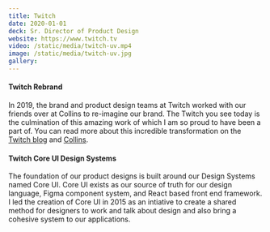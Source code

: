 ```yaml
---
title: Twitch
date: 2020-01-01
deck: Sr. Director of Product Design
website: https://www.twitch.tv
video: /static/media/twitch-uv.mp4
image: /static/media/twitch-uv.jpg
gallery:
---
```


#### Twitch Rebrand
In 2019, the brand and product design teams at Twitch worked with our friends over at Collins to re-imagine our brand. The Twitch you see today is the culmination of this amazing work of which I am so proud to have been a part of. You can read more about this incredible transformation on the [Twitch blog](https://blog.twitch.tv/en/2019/12/03/beyond-purple/) and [Collins](https://www.wearecollins.com/work/twitch/).

#### Twitch Core UI Design Systems
The foundation of our product designs is built around our Design Systems named Core UI. Core UI exists as our source of truth for our design language, Figma component system, and React based front end framework. I led the creation of Core UI in 2015 as an intiative to create a shared method for designers to work and talk about design and also bring a cohesive system to our applications. 
